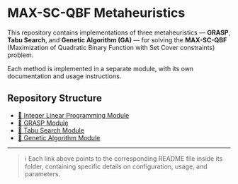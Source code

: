 # MAX-SC-QBF Metaheuristics

This repository contains implementations of three metaheuristics — **GRASP**, **Tabu Search**, and **Genetic Algorithm (GA)** — for solving the **MAX-SC-QBF** (Maximization of Quadratic Binary Function with Set Cover constraints) problem.

Each method is implemented in a separate module, with its own documentation and usage instructions.

## Repository Structure

- [📁 Integer Linear Programming Module](./maxscqbf-ilp/README.md)
- [📁 GRASP Module](./maxscqbf-grasp/README.md)
- [📁 Tabu Search Module](./maxscqbf-tabu/README.md)
- [📁 Genetic Algorithm Module](./maxscqbf-ga/README.md)
---

> ℹ️ Each link above points to the corresponding README file inside its folder, containing specific details on configuration, usage, and parameters.
